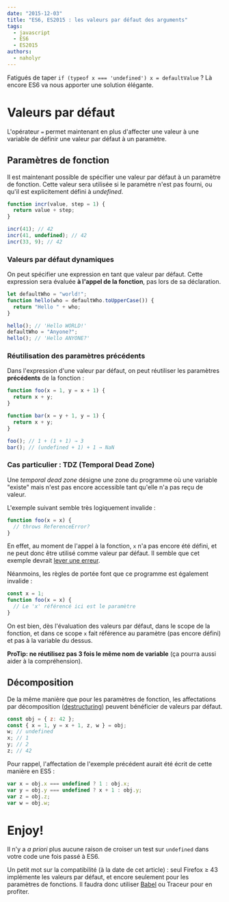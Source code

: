 ```yaml
---
date: "2015-12-03"
title: "ES6, ES2015 : les valeurs par défaut des arguments"
tags:
  - javascript
  - ES6
  - ES2015
authors:
  - naholyr
---
```


Fatigués de taper `if (typeof x === 'undefined') x = defaultValue` ? Là encore
ES6 va nous apporter une solution élégante.

# Valeurs par défaut

L'opérateur `=` permet maintenant en plus d'affecter une valeur à une variable
de définir une valeur par défaut à un paramètre.

## Paramètres de fonction

Il est maintenant possible de spécifier une valeur par défaut à un paramètre de
fonction. Cette valeur sera utilisée si le paramètre n'est pas fourni, ou qu'il
est explicitement défini à *undefined*.

```js
function incr(value, step = 1) {
  return value + step;
}

incr(41); // 42
incr(41, undefined); // 42
incr(33, 9); // 42
```

### Valeurs par défaut dynamiques

On peut spécifier une expression en tant que valeur par défaut. Cette expression
sera évaluée **à l'appel de la fonction**, pas lors de sa déclaration.

```js
let defaultWho = "world!";
function hello(who = defaultWho.toUpperCase()) {
  return "Hello " + who;
}

hello(); // 'Hello WORLD!'
defaultWho = "Anyone?";
hello(); // 'Hello ANYONE?'
```

### Réutilisation des paramètres précédents

Dans l'expression d'une valeur par défaut, on peut réutiliser les paramètres
**précédents** de la fonction :

```js
function foo(x = 1, y = x + 1) {
  return x + y;
}

function bar(x = y + 1, y = 1) {
  return x + y;
}

foo(); // 1 + (1 + 1) → 3
bar(); // (undefined + 1) + 1 → NaN
```

### Cas particulier : TDZ (Temporal Dead Zone)

Une _temporal dead zone_ désigne une zone du programme où une variable "existe"
mais n'est pas encore accessible tant qu'elle n'a pas reçu de valeur.

L'exemple suivant semble très logiquement invalide :

```js
function foo(x = x) {
  // throws ReferenceError?
}
```

En effet, au moment de l'appel à la fonction, `x` n'a pas encore été défini, et
ne peut donc être utilisé comme valeur par défaut. Il semble que cet exemple
devrait [lever une
erreur](http://dmitrysoshnikov.com/ecmascript/es6-notes-default-values-of-parameters/#tdz-temporal-dead-zone-for-parameters).

Néanmoins, les règles de portée font que ce programme est également invalide :

```js
const x = 1;
function foo(x = x) {
  // Le 'x' référencé ici est le paramètre
}
```

On est bien, dès l'évaluation des valeurs par défaut, dans le scope de la
fonction, et dans ce scope `x` fait référence au paramètre (pas encore défini)
et pas à la variable du dessus.

**ProTip: ne réutilisez pas 3 fois le même nom de variable** (ça pourra aussi
aider à la compréhension).

## Décomposition

De la même manière que pour les paramètres de fonction, les affectations par
décomposition ([destructuring](/fr/articles/js/es2015/destructuring/)) peuvent
bénéficier de valeurs par défaut.

```js
const obj = { z: 42 };
const { x = 1, y = x + 1, z, w } = obj;
w; // undefined
x; // 1
y; // 2
z; // 42
```

Pour rappel, l'affectation de l'exemple précédent aurait été écrit de cette
manière en ES5 :

```js
var x = obj.x === undefined ? 1 : obj.x;
var y = obj.y === undefined ? x + 1 : obj.y;
var z = obj.z;
var w = obj.w;
```

# Enjoy!

Il n'y a _a priori_ plus aucune raison de croiser un test sur `undefined` dans
votre code une fois passé à ES6.

Un petit mot sur la compatibilité (à la date de cet article) : seul Firefox ≥ 43
implémente les valeurs par défaut, et encore seulement pour les paramètres de
fonctions. Il faudra donc utiliser [Babel](http://babeljs.io) ou Traceur pour en
profiter.
